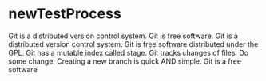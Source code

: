 # newTestProcess
Git is a distributed version control system.
Git is free software.
Git is a distributed version control system.
Git is free software distributed under the GPL.
Git has a mutable index called stage.
Git tracks changes of files.
Do some change.
Creating a new branch is quick AND simple.
Git is a free software